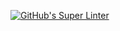 [![GitHub's Super Linter](https://github.com/ICS20-Programming-MadeleineF/Unit2-03-HTML-UserInput/workflows/GitHub's%20Super%20Linter/badge.svg)](https://github.com/ICS20-Programming-MadeleineF/Unit2-03-HTML-UserInput/actions)